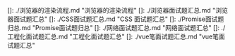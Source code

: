 []: ./浏览器的渲染流程.md	"浏览器的渲染流程"
[]: ./浏览器面试题汇总.md	"浏览器面试题汇总"
[]: ./CSS面试题汇总.md	"CSS 面试题汇总"
[]: ./Promise面试题归总.md	"Promise面试题归总"
[]: ./网络面试题汇总.md	"网络面试题汇总"
[]: ./工程化面试题汇总.md	"工程化面试题汇总"
[]: ./vue笔面试题汇总.md	"vue笔面试题汇总"

